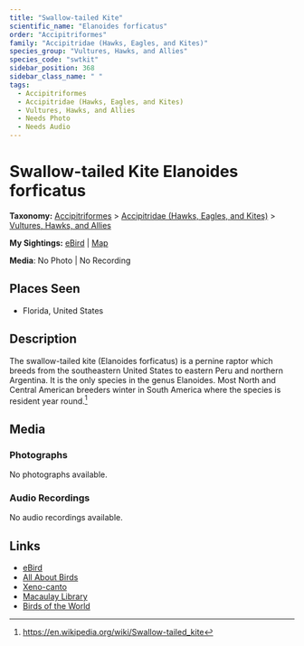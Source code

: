 ```yaml
---
title: "Swallow-tailed Kite"
scientific_name: "Elanoides forficatus"
order: "Accipitriformes"
family: "Accipitridae (Hawks, Eagles, and Kites)"
species_group: "Vultures, Hawks, and Allies"
species_code: "swtkit"
sidebar_position: 368
sidebar_class_name: " "
tags: 
  - Accipitriformes
  - Accipitridae (Hawks, Eagles, and Kites)
  - Vultures, Hawks, and Allies
  - Needs Photo
  - Needs Audio
---
```


# Swallow-tailed Kite <span className='sci_name'>Elanoides forficatus</span>

**Taxonomy:** [Accipitriformes](/tags/accipitriformes) > [Accipitridae (Hawks, Eagles, and Kites)](/tags/accipitridae-hawks-eagles-and-kites) > [Vultures, Hawks, and Allies](/tags/vultures-hawks-and-allies)

**My Sightings:** [eBird](https://ebird.org/lifelist?r=world&time=life&spp=swtkit) | [Map](/map?species_code=swtkit)

**Media**: No Photo | No Recording

## Places Seen

* Florida, United States

## Description
The swallow-tailed kite (Elanoides forficatus) is a pernine raptor which breeds from the southeastern United States to eastern Peru and northern Argentina. It is the only species in the genus Elanoides. Most North and Central American breeders winter in South America where the species is resident year round.[^1]

[^1]: https://en.wikipedia.org/wiki/Swallow-tailed_kite

## Media
### Photographs
No photographs available.

### Audio Recordings
No audio recordings available.

## Links
* [eBird](https://ebird.org/species/swtkit) 
* [All About Birds](https://www.allaboutbirds.org/guide/swtkit) 
* [Xeno-canto](https://www.xeno-canto.org/species/elanoides-forficatus) 
* [Macaulay Library](https://search.macaulaylibrary.org/catalog?taxonCode=swtkit&sort=rating_rank_desc)
* [Birds of the World](https://birdsoftheworld.org/bow/species/swtkit)
